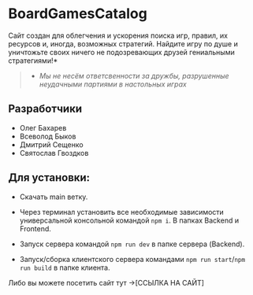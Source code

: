 # BoardGamesCatalog
Сайт создан для облегчения и ускорения поиска игр, правил, их ресурсов и, иногда, возможных стратегий. Найдите игру по душе и уничтожьте своих ничего не подозревающих друзей гениальными стратегиями!*

>* *Мы не несём ответсвенности за дружбы, разрушенные неудачными партиями в настольных играх*
## Разработчики

- Олег Бахарев
- Всеволод Быков
- Дмитрий Сещенко
- Святослав Гвоздков

## Для установки:

- Скачать main ветку.

- Через терминал установить все необходимые зависимости универсальной консольной командой `npm i`. В папках Backend и Frontend. 

- Запуск сервера командой `npm run dev` в папке сервера (Backend).

- Запуск/сборка клиентского сервера командами `npm run start`/`npm run build` в папке клиента.

Либо вы можете посетить сайт тут ->[ССЫЛКА НА САЙТ]
